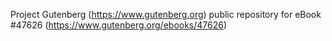 Project Gutenberg (https://www.gutenberg.org) public repository for eBook #47626 (https://www.gutenberg.org/ebooks/47626)
